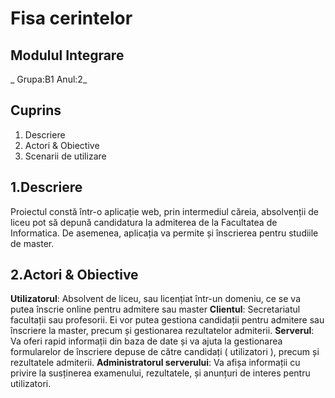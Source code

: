 # **Fisa cerintelor**
##  Modulul Integrare
_ Grupa:B1 Anul:2_
## Cuprins
1. Descriere
1. Actori & Obiective
1. Scenarii de utilizare

## 1.Descriere

   Proiectul constă într-o aplicație web, prin intermediul căreia, absolvenții de liceu pot să depună candidatura la admiterea de la Facultatea de Informatica. De asemenea, aplicația va permite și înscrierea pentru studiile de master.

## 2.Actori & Obiective
   **Utilizatorul**: Absolvent de liceu, sau licențiat într-un domeniu, ce se va putea înscrie online pentru admitere sau master
	**Clientul**: Secretariatul facultații sau profesorii. Ei vor putea gestiona candidații pentru admitere sau înscriere la master, precum și gestionarea rezultatelor admiterii.
	**Serverul**: Va oferi rapid informații din baza de date și va ajuta la gestionarea formularelor de înscriere depuse de către candidați ( utilizatori ), precum și rezultatele admiterii.
	**Administratorul serverului**: Va afișa informații cu privire la susținerea examenului, rezultatele, și anunțuri de interes pentru utilizatori.